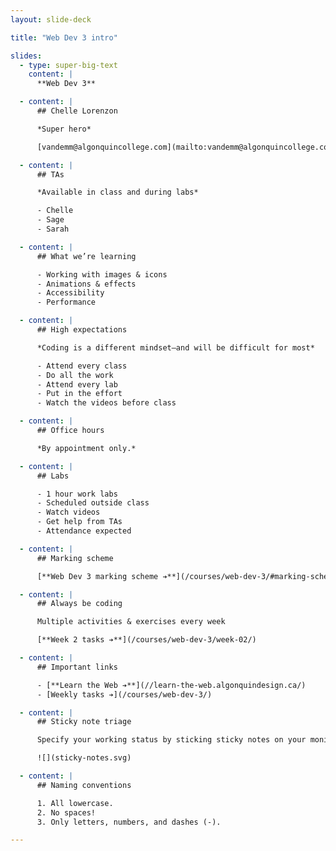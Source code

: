 ```yaml
---
layout: slide-deck

title: "Web Dev 3 intro"

slides:
  - type: super-big-text
    content: |
      **Web Dev 3**

  - content: |
      ## Chelle Lorenzon

      *Super hero*

      [vandemm@algonquincollege.com](mailto:vandemm@algonquincollege.com)

  - content: |
      ## TAs

      *Available in class and during labs*

      - Chelle
      - Sage
      - Sarah

  - content: |
      ## What we’re learning

      - Working with images & icons
      - Animations & effects
      - Accessibility
      - Performance

  - content: |
      ## High expectations

      *Coding is a different mindset—and will be difficult for most*

      - Attend every class
      - Do all the work
      - Attend every lab
      - Put in the effort
      - Watch the videos before class

  - content: |
      ## Office hours

      *By appointment only.*

  - content: |
      ## Labs

      - 1 hour work labs
      - Scheduled outside class
      - Watch videos
      - Get help from TAs
      - Attendance expected

  - content: |
      ## Marking scheme

      [**Web Dev 3 marking scheme ➔**](/courses/web-dev-3/#marking-scheme)

  - content: |
      ## Always be coding

      Multiple activities & exercises every week

      [**Week 2 tasks ➔**](/courses/web-dev-3/week-02/)

  - content: |
      ## Important links

      - [**Learn the Web ➔**](//learn-the-web.algonquindesign.ca/)
      - [Weekly tasks ➔](/courses/web-dev-3/)

  - content: |
      ## Sticky note triage

      Specify your working status by sticking sticky notes on your monitor

      ![](sticky-notes.svg)

  - content: |
      ## Naming conventions

      1. All lowercase.
      2. No spaces!
      3. Only letters, numbers, and dashes (-).

---
```


